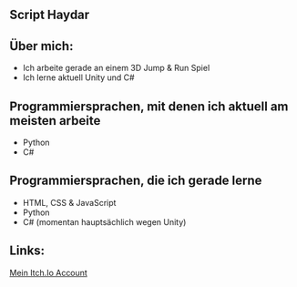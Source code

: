 ## Script Haydar

## Über mich:
- Ich arbeite gerade an einem 3D Jump & Run Spiel
- Ich lerne aktuell Unity und C#


## Programmiersprachen, mit denen ich aktuell am meisten arbeite
- Python
- C#


## Programmiersprachen, die ich gerade lerne
- HTML, CSS & JavaScript
- Python
- C# (momentan hauptsächlich wegen Unity)


## Links:
<p> <a href="https://script-haydar.itch.io">Mein Itch.Io Account</a> </p>
